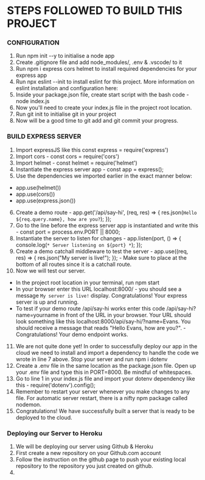 # STEPS FOLLOWED TO BUILD THIS PROJECT

### CONFIGURATION

1. Run npm init --y to initialise a node app
2. Create .gitignore file and add node_modules/, .env & .vscode/ to it
3. Run npm i express cors helmet to install required dependencies for your express app
4. Run npx eslint --init to install eslint for this project. More information on eslint installation and configuration here:
5. Inside your package.json file, create start script with the bash code - node index.js
6. Now you'll need to create your index.js file in the project root location.
7. Run git init to initialise git in your project
8. Now will be a good time to git add and git commit your progress.

### BUILD EXPRESS SERVER
1. Import expressJS like this const express = require('express')
2. Import cors - const cors = require('cors')
3. Import helmet - const helmet = require('helmet')
4. Instantiate the express server app - const app = express();
5. Use the dependencies we imported earlier in the exact manner below:
  - app.use(helmet())
  - app.use(cors())
  - app.use(express.json())
6. Create a demo route - app.get('/api/say-hi', (req, res) => {
  res.json(`Hello ${req.query.name}, how are you?`);
});
7. Go to the line before the express server app is instantiated and write this - const port = process.env.PORT || 8000;
8. Instantiate the server to listen for changes - app.listen(port, () => {
  console.log(`* Server listening on ${port} *`);
});
9. Create a demo catchall middleware to test the server - app.use((req, res) => {
  res.json("My server is live!");
}); - Make sure to place at the bottom of all routes since it is a catchall route.
10. Now we will test our server.
  - In the project root location in your terminal, run npm start
  - In your browser enter this URL localhost:8000/ - you should see a message `My server is live!` display. Congratulations! Your express server is up and running.
  - To test if your demo route /api/say-hi works enter this code /api/say-hi?name=yourname in front of the URL in your browser. Your URL should look something like this localhost:8000/api/say-hi/?name=Evans. You should receive a message that reads "Hello Evans, how are you?". - Congratulations! Your demo endpoint works.
11. We are not quite done yet! In order to successfully deploy our app in the cloud we need to install and import a dependency to handle the code we wrote in line 7 above. Stop your server and run npm i dotenv
12. Create a .env file in the same location as the package.json file. Open up your .env file and type this in PORT=8000. Be mindful of whitespaces.
13. Go to line 1 in your index.js file and import your dotenv dependency like this - require('dotenv').config();
14. Remember to restart your server whenever you make changes to any file. For automatic server restart, there is a nifty npm package called nodemon.
15. Congratulations! We have successfully built a server that is ready to be deployed to the cloud.

### Deploying our Server to Heroku
1. We will be deploying our server using Github & Heroku
2. First create a new repository on your Github.com account
3. Follow the instruction on the github page to push your existing local repository to the repository you just created on github.
4. 
